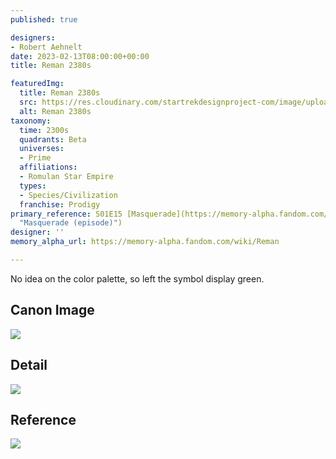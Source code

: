 ```yaml
---
published: true

designers:
- Robert Aehnelt
date: 2023-02-13T08:00:00+00:00
title: Reman 2380s

featuredImg:
  title: Reman 2380s
  src: https://res.cloudinary.com/startrekdesignproject-com/image/upload/v1676345733/Reman-2380s.png
  alt: Reman 2380s
taxonomy:
  time: 2300s
  quadrants: Beta
  universes:
  - Prime
  affiliations:
  - Romulan Star Empire
  types:
  - Species/Civilization
  franchise: Prodigy
primary_reference: S01E15 [Masquerade](https://memory-alpha.fandom.com/wiki/Masquerade_(episode)
  "Masquerade (episode)")
designer: ''
memory_alpha_url: https://memory-alpha.fandom.com/wiki/Reman

---
```

No idea on the color palette, so left the symbol display green.

## Canon Image

![](https://res.cloudinary.com/startrekdesignproject-com/image/upload/v1676345734/Multispecies_PRO-1x18-2.jpg)

## Detail

![](https://res.cloudinary.com/startrekdesignproject-com/image/upload/v1676345733/Reman-2380s-Detail.jpg)

## Reference

![](https://res.cloudinary.com/startrekdesignproject-com/image/upload/v1676345733/Reman-2380s-Reference.jpg)